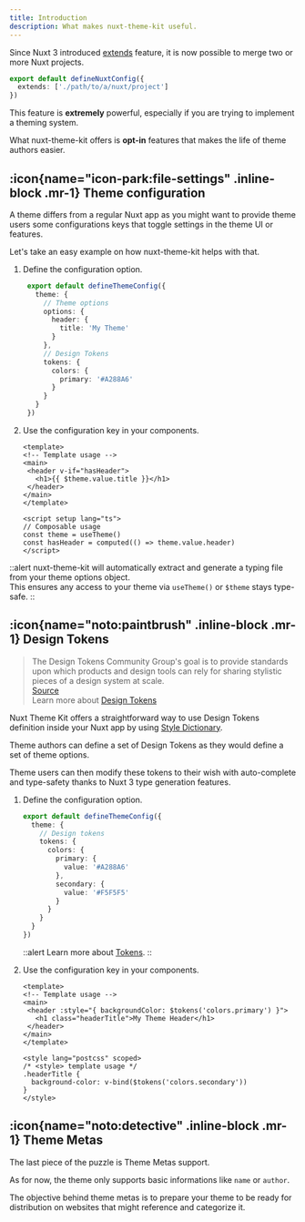 ```yaml
---
title: Introduction
description: What makes nuxt-theme-kit useful.
---
```


Since Nuxt 3 introduced [extends]() feature, it is now possible to merge two or more Nuxt projects.

```ts [nuxt.config.ts]
export default defineNuxtConfig({
  extends: ['./path/to/a/nuxt/project']
})
```

This feature is **extremely** powerful, especially if you are trying to implement a theming system.

What nuxt-theme-kit offers is **opt-in** features that makes the life of theme authors easier.

## :icon{name="icon-park:file-settings" .inline-block .mr-1} Theme configuration

A theme differs from a regular Nuxt app as you might want to provide theme users some configurations keys that toggle settings in the theme UI or features.

Let's take an easy example on how nuxt-theme-kit helps with that.

1. Define the configuration option.
   ```ts [theme/theme.config.ts]
    export default defineThemeConfig({
      theme: {
        // Theme options
        options: {
          header: {
            title: 'My Theme'
          }
        },
        // Design Tokens
        tokens: {
          colors: {
            primary: '#A288A6'
          }
        }
      }
    })
   ```

2. Use the configuration key in your components.
   ```vue [layout/default.vue]
   <template>
   <!-- Template usage -->
   <main>
    <header v-if="hasHeader">
      <h1>{{ $theme.value.title }}</h1>
    </header>
   </main>
   </template>

   <script setup lang="ts">
   // Composable usage
   const theme = useTheme()
   const hasHeader = computed(() => theme.value.header)
   </script>
   ```

::alert
nuxt-theme-kit will automatically extract and generate a typing file from your theme options object.
<br/>
This ensures any access to your theme via `useTheme()` or `$theme` stays type-safe.
::

## :icon{name="noto:paintbrush" .inline-block .mr-1} Design Tokens

> The Design Tokens Community Group's goal is to provide standards upon which products and design tools can rely for sharing stylistic pieces of a design system at scale.
> <br />
> [Source](https://www.w3.org/community/design-tokens)
> <br />
> Learn more about [Design Tokens](https://backlight.dev/blog/design-tokens)

Nuxt Theme Kit offers a straightforward way to use Design Tokens definition inside your Nuxt app by using [Style Dictionary](https://amzn.github.io/style-dictionary).

Theme authors can define a set of Design Tokens as they would define a set of theme options.

Theme users can then modify these tokens to their wish with auto-complete and type-safety thanks to Nuxt 3 type generation features.

1. Define the configuration option.
   ```ts [theme/theme.config.ts]
   export default defineThemeConfig({
     theme: {
       // Design tokens
       tokens: {
         colors: {
           primary: {
             value: '#A288A6'
           },
           secondary: {
             value: '#F5F5F5'
           }
         }
       }
     }
   })
   ```

   ::alert
   Learn more about [Tokens](https://amzn.github.io/style-dictionary/#/tokens).
   ::

2. Use the configuration key in your components.
   ```vue [layout/default.vue]
   <template>
   <!-- Template usage -->
   <main>
    <header :style="{ backgroundColor: $tokens('colors.primary') }">
      <h1 class="headerTitle">My Theme Header</h1>
    </header>
   </main>
   </template>

   <style lang="postcss" scoped>
   /* <style> template usage */
   .headerTitle {
     background-color: v-bind($tokens('colors.secondary'))
   }
   </style>
   ```

## :icon{name="noto:detective" .inline-block .mr-1} Theme Metas

The last piece of the puzzle is Theme Metas support.

As for now, the theme only supports basic informations like `name` or `author`.

The objective behind theme metas is to prepare your theme to be ready for distribution on websites that might reference and categorize it.
